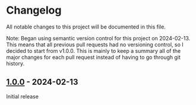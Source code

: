 # Changelog

All notable changes to this project will be documented in this file.

Note: Began using semantic version control for this project on 2024-02-13.
This means that all previous pull requests had no versioning control, so
I decided to start from v1.0.0. This is mainly to keep a summary all of the major
changes for each pull request instead of having to go through git history.

## [1.0.0] - 2024-02-13

Initial release

[1.0.0]: https://github.com/jozhw/nvim/releases/tag/v1.0.0
